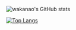 ![wakanao's GitHub stats](https://github-readme-stats.vercel.app/api?username=naokiwakata&show_icons=true&hide=contribs&theme=merko)

[![Top Langs](https://github-readme-stats.vercel.app/api/top-langs/?username=naokiwakata&theme=vue-dark&show_icons=true&layout=compact)](https://github.com/naokiwakata/github-readme-stats)
